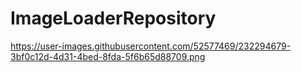 # ImageLoaderRepository
https://user-images.githubusercontent.com/52577469/232294679-3bf0c12d-4d31-4bed-8fda-5f6b65d88709.png
